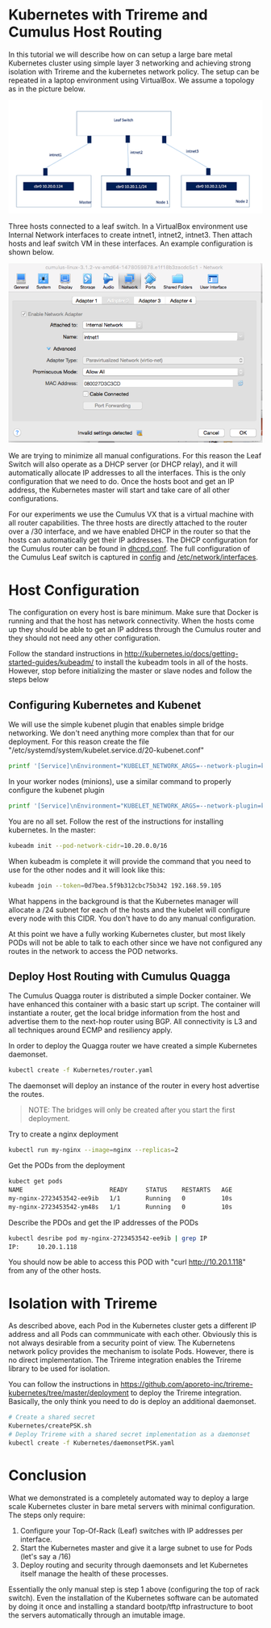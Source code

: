 # Kubernetes with Trireme and Cumulus Host Routing

In this tutorial we will describe how on can setup a large bare metal Kubernetes cluster using simple layer 3 networking 
and achieving strong isolation with Trireme and the kubernetes network policy. The setup can be repeated 
in a laptop environment using VirtualBox. We assume a topology as in the picture below. 

![](img/img2.png)

Three hosts connected to a leaf switch. In a VirtualBox environment use Internal Network interfaces to create intnet1, intnet2, intnet3. 
Then attach hosts and leaf switch VM in these interfaces. An example configuration is shown below. 

![](img/img3.png)

We are trying to minimize all manual configurations. For this reason the Leaf Switch will also operate as a DHCP 
server (or DHCP relay), and it will automatically allocate IP addresses to all the interfaces. This is the only 
configuration that we need to do. Once the hosts boot and get an IP address, the Kubernetes master will start
and take care of all other configurations. 

For our experiments we use the Cumulus VX that is a virtual machine
with all router capabilities. The three hosts are directly attached to the router over a /30 interface, and we have
enabled DHCP in the router so that the hosts can automatically get their IP addresses. The DHCP configuration for
the Cumulus router can be found in [dhcpd.conf](Cumulus/dhcpd.conf). The full configuration of the Cumulus Leaf switch 
is captured in [config](Cumulus/config) and [/etc/network/interfaces](Cumulus/interfaces).

# Host Configuration

The configuration on every host is bare minimum. Make sure that Docker is running and that the host has network
connectivity. When the hosts come up they should be able to get an IP address through the Cumulus router and they
should not need any other configuration. 

Follow the standard instructions in http://kubernetes.io/docs/getting-started-guides/kubeadm/ to install the kubeadm 
tools in all of the hosts. However, stop before initializing the master or slave nodes and follow the steps below 

## Configuring Kubernetes and Kubenet 
We will use the simple kubenet plugin that enables simple bridge networking. We don't need anything more complex
than that for our deployment. For this reason create the file "/etc/systemd/system/kubelet.service.d/20-kubenet.conf"

```bash
printf '[Service]\nEnvironment="KUBELET_NETWORK_ARGS=--network-plugin=kubenet --reconcile-cidr --pod-cidr=10.20.0.0/24 "\n' > /etc/systemd/system/kubelet.service.d/20-kubenet.conf
```

In your worker nodes (minions), use a similar command to properly configure the kubenet plugin 
```bash
printf '[Service]\nEnvironment="KUBELET_NETWORK_ARGS=--network-plugin=kubenet --reconcile-cidr "\n' > /etc/systemd/system/kubelet.service.d/20-kubenet.conf
```

You are no all set. Follow the rest of the instructions for installing kubernetes. In the master:

```bash
kubeadm init --pod-network-cidr=10.20.0.0/16 
```

When kubeadm is complete it will provide the command that you need to use for the other nodes and it will look like this:

```bash
kubeadm join --token=0d7bea.5f9b312cbc75b342 192.168.59.105
```

What happens in the background is that the Kubernetes manager will allocate a /24 subnet for each of the hosts and the 
kubelet will configure every node with this CIDR. You don't have to do any manual configuration. 

At this point we have a fully working Kubernetes cluster, but most likely PODs will not be able to talk to each
other since we have not configured any routes in the network to access the POD networks. 

## Deploy Host Routing with Cumulus Quagga
The Cumulus Quagga router is distributed a simple Docker container. We have enhanced this container with a basic start up script. 
The container will instantiate a router, get the local bridge information from the host and advertise them to the next-hop router
using BGP. All connectivity is L3 and all techniques around ECMP and resiliency apply. 

In order to deploy the Quagga router we have created a simple Kubernetes daemonset.

```bash 
kubectl create -f Kubernetes/router.yaml
```

The daemonset will deploy an instance of the router in every host advertise the routes. 

> NOTE: The bridges will only be created after you start the first deployment. 

Try to create a nginx deployment 

```bash
kubectl run my-nginx --image=nginx --replicas=2
```

Get the PODs from the deployment 
```bash 
kubect get pods
NAME                        READY     STATUS    RESTARTS   AGE
my-nginx-2723453542-ee9ib   1/1       Running   0          10s
my-nginx-2723453542-ym48s   1/1       Running   0          10s
```

Describe the PDOs and get the IP addresses of the PODs
```bash
kubectl desribe pod my-nginx-2723453542-ee9ib | grep IP
IP:		10.20.1.118
```

You should now be able to access this POD with "curl http://10.20.1.118" from any of the other hosts. 

# Isolation with Trireme 
As described above, each Pod in the Kubernetes cluster gets a different IP address and all Pods can commmunicate with each
other. Obviously this is not always desirable from a security point of view. The Kubernetens network policy provides
the mechanism to isolate Pods. However, there is no direct implementation. The Trireme integration enables the Trireme
library to be used for isolation. 

You can follow the instructions in https://github.com/aporeto-inc/trireme-kubernetes/tree/master/deployment to deploy
the Trireme integration. Basically, the only think you need to do is deploy an additional daemonset.

```bash
# Create a shared secret 
Kubernetes/createPSK.sh
# Deploy Trireme with a shared secret implementation as a daemonset
kubectl create -f Kubernetes/daemonsetPSK.yaml
```


# Conclusion
What we demonstrated is a completely automated way to deploy a large scale Kubernetes cluster in bare metal servers
with minimal configuration. The steps only require:
1. Configure your Top-Of-Rack (Leaf) switches with IP addresses per interface.
2. Start the Kubernetes master and give it a large subnet to use for Pods (let's say a /16) 
3. Deploy routing and security through daemonsets and let Kubernetes itself manage the health of these processes. 

Essentially the only manual step is step 1 above (configuring the top of rack switch). Even the installation of the 
Kubernetes software can be automated by doing it once and installing a standard bootp/tftp infrastructure to 
boot the servers automatically through an imutable image. 


